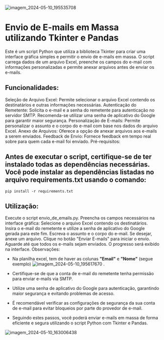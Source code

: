 ![imagem_2024-05-10_195535708](https://github.com/gabztoo/Automa-o-de-Email/assets/162667498/5f3e22e4-d769-4a93-9c24-0dfcc02f27b3)
# Envio de E-mails em Massa utilizando Tkinter e Pandas

Este é um script Python que utiliza a biblioteca Tkinter para criar uma interface gráfica simples e permitir o envio de e-mails em massa. O script carrega dados de um arquivo Excel, preenche os campos do e-mail com informações personalizadas e permite anexar arquivos antes de enviar os e-mails.

## Funcionalidades:

Seleção de Arquivo Excel: Permite selecionar o arquivo Excel contendo os destinatários e outras informações necessárias.
Autenticação do Remetente: Solicita o e-mail e a senha do remetente para autenticação no servidor SMTP. Recomenda-se utilizar uma senha de aplicativo do Google para garantir maior segurança.
Personalização de E-mails: Permite personalizar o assunto e o corpo do e-mail com base nos dados do arquivo Excel.
Anexo de Arquivos: Oferece a opção de anexar arquivos aos e-mails a serem enviados.
Feedback de Envio: Fornece feedback em tempo real sobre para quem cada e-mail foi enviado.
Pré-requisitos:

## Antes de executar o script, certifique-se de ter instalado todas as dependências necessárias. Você pode instalar as dependências listadas no arquivo requirements.txt usando o comando:


`pip install -r requirements.txt`


## Utilização:

Execute o script envio_de_emails.py.
Preencha os campos necessários na interface gráfica:
Selecione o arquivo Excel contendo os destinatários.
Insira o e-mail do remetente e utilize a senha de aplicativo do Google gerada para este fim.
Escreva o assunto e o corpo do e-mail.
Se desejar, anexe um arquivo.
Clique no botão "Enviar E-mails" para iniciar o envio.
Aguarde até que todos os e-mails sejam enviados. O progresso será exibido na interface.
Observações:

* Na planilha excel, tem de haver as colunas **"Email"** e **"Nome"** (segue exemplo)
![imagem_2024-05-10_195617670](https://github.com/gabztoo/Automa-o-de-Email/assets/162667498/078b51b6-e4db-4f52-9430-bc1c51c13a6f)
.

* Certifique-se de que a conta de e-mail do remetente tenha permissão para enviar e-mails via SMTP.

* Utilize uma senha de aplicativo do Google para autenticação, garantindo maior segurança e evitando problemas de acesso.

* É recomendável verificar as configurações de segurança da sua conta de e-mail para evitar bloqueios por parte do provedor de e-mail.

* Seguindo estes passos, você poderá enviar e-mails em massa de forma eficiente e segura utilizando o script Python com Tkinter e Pandas.


![imagem_2024-05-10_163006438](https://github.com/gabztoo/Automa-o-de-Email/assets/162667498/683be1b8-eea4-405a-b10f-2611d73ebeae)
